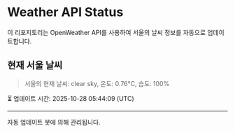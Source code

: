 
# Weather API Status

이 리포지토리는 OpenWeather API를 사용하여 서울의 날씨 정보를 자동으로 업데이트합니다.

## 현재 서울 날씨
> 서울의 현재 날씨: clear sky, 온도: 0.76°C, 습도: 100%

⏳ 업데이트 시간: 2025-10-28 05:44:09 (UTC)

---
자동 업데이트 봇에 의해 관리됩니다.

